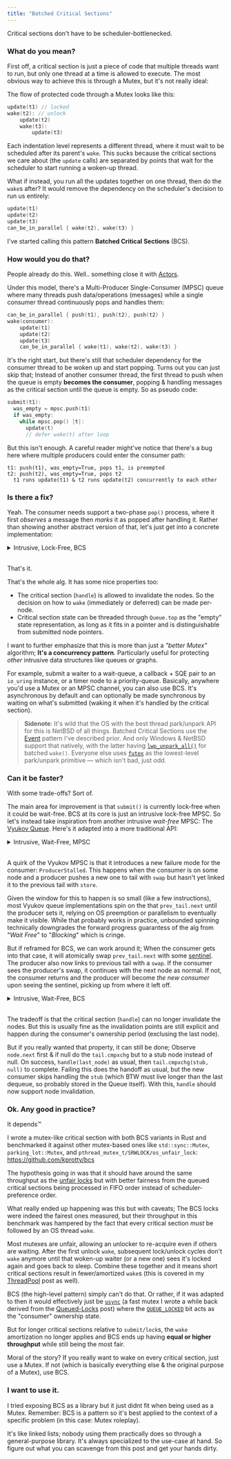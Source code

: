 ```yaml
---
title: "Batched Critical Sections"
---
```


Critical sections don't have to be scheduler-bottlenecked.

### What do you mean?

First off, a critical section is just a piece of code that multiple threads want to run, but only one thread at a time is allowed to execute. The most obvious way to achieve this is through a Mutex, but it's not really ideal:

The flow of protected code through a Mutex looks like this:
```c
update(t1) // locked
wake(t2): // unlock
    update(t2)
    wake(t3):
        update(t3)
```
Each indentation level represents a different thread, where it must wait to be scheduled after its parent's `wake`. This sucks because the critical sections we care about (the `update` calls) are separated by points that wait for the scheduler to start running a woken-up thread.

What if instead, you run all the updates together on one thread, then do the `wake`s after? It would remove the dependency on the scheduler's decision to run us entirely:
```c
update(t1)
update(t2)
update(t3)
can_be_in_parallel { wake(t2), wake(t3) }
```

I've started calling this pattern **Batched Critical Sections** (BCS).

### How would you do that?
People already do this. Well.. something close it with [Actors](https://en.wikipedia.org/wiki/Actor_model). 

Under this model, there's a Multi-Producer Single-Consumer (MPSC) queue where many threads push data/operations (messages) while a single consumer thread continuously pops and handles them:
```c
can_be_in_parallel { push(t1), push(t2), push(t2) }
wake(consumer):
    update(t1)
    update(t2)
    update(t3)
    can_be_in_parallel { wake(t1), wake(t2), wake(t3) }
```

It's the right start, but there's still that scheduler dependency for the consumer thread to be woken up and start popping. Turns out you can just skip that; Instead of another consumer thread, the first thread to push when the queue is empty **becomes the consumer**, popping & handling messages as the critical section until the queue is empty. So as pseudo code:
```c
submit(t1):
  was_empty = mpsc.push(t1)
  if was_empty:
    while mpsc.pop() |t|:
      update(t)
      // defer wake(t) after loop
```

But this isn't enough. A careful reader might've notice that there's a bug here where multiple producers could enter the consumer path:
```
t1: push(t1), was_empty=True, pops t1, is preempted
t2: push(t2), was_empty=True, pops t2
  t1 runs update(t1) & t2 runs update(t2) concurrently to each other
```

### Is there a fix?

Yeah. The consumer needs support a two-phase `pop()` process, where it first _observes_ a message then _marks_ it as popped after handling it. Rather than showing another abstract version of that, let's just get into a concrete implementation:

<details>
<summary>Intrusive, Lock-Free, BCS </summary>

```rs
/// Glossary:
/// ?T = T or null
/// cmpxchg() returns ?T: success=null fail=T (new value)

struct Node:
  next: ?*Node

struct Queue:
  top: Atomic(?*Node)

  submit(self, node: *Node):
    // Classic lock-free push
    top = self.top.load()
    loop:
      node.next = top
      top = self.top.cmpxchg(top, node) orelse break

    // If was_empty
    if top == null:
      consumer(node, null)

  consumer(self, top: *Node, bottom: ?*Node):
    // Handle all nodes that were pushed so far.
    node = top
    do:
      next = node.next
      handle(node) // defer node.wake() after our return
      invalidate(node)
      node = next
    while node != bottom
    
    // Try to mark nodes as popped. Retries if any new nodes are pushed.
    new_top = self.top.cmpxchg(top, null) orelse return
    consumer(new_top, top)
```

</details>
<br />

That's it. 

That's the whole alg. It has some nice properties too:

* The critical section (`handle`) is allowed to invalidate the nodes. So the decision on how to `wake` (immediately or deferred) can be made per-node.
* Critical section state can be threaded through `Queue.top` as the "empty" state representation, as long as it fits in a pointer and is distinguishable from submitted node pointers.

I want to further emphasize that this is more than just a _"better Mutex"_ algorithm; **It's a concurrency pattern**. Particularly useful for protecting _other_ intrusive data structures like queues or graphs.

For example, submit a waiter to a wait-queue, a callback + SQE pair to an `io_uring` instance, or a timer node to a priority-queue. Basically, anywhere you'd use a Mutex or an MPSC channel, you can also use BCS. It's asynchronous by default and can optionally be made synchronous by waiting on what's submitted (waking it when it's handled by the critical section).

> **Sidenote**: 
> It's wild that the OS with the best thread park/unpark API for this is NetBSD of all things. Batched Critical Sections use the [Event](https://kprotty.me/2025/07/31/sync-primitives-are-functionally-complete.html) pattern I've described prior. And only Windows & NetBSD support that natively, with the latter having [`lwp_unpark_all()`](https://man.netbsd.org/_lwp_unpark_all.2) for batched `wake()`. Everyone else uses [`futex`](https://en.wikipedia.org/wiki/Futex) as the lowest-level park/unpark primitive — which isn't bad, just odd.

### Can it be faster?

With some trade-offs? Sort of.

The main area for improvement is that `submit()` is currently lock-free when it could be wait-free. BCS at its core is just an intrusive lock-free MPSC. So let's instead take inspiration from another intrusive _wait-free_ MPSC: The [Vyukov Queue](https://int08h.com/post/ode-to-a-vyukov-queue/). Here's it adapted into a more traditional API:

<details>
<summary>Intrusive, Wait-Free, MPSC</summary>

```rs
struct Node:
  next: Atomic(?*Node)

struct Queue:
  head: Atomic(?*Node)
  tail: Atomic(?*Node)

  push(self, node: *Node):
    // Push node to tail
    node.next = null
    if self.tail.swap(node) |prev_tail|:
      // non-empty: link to previous tail
      prev_tail.next.store(node)
    else:
      // empty: set a head
      self.head.store(node)

  pop(self) -> !*Node:
    node = self.head.load() orelse return Empty
    self.head = node.next.load() orelse blk:
      // no next, should be the last
      self.head = null
      _ = self.tail.cmpxchg(node, null) orelse return node
      // new push. it should set node.next
      self.head = node
      break :blk node.next.load() orelse return ProducerStalled
    return node
```

</details>
<br />

A quirk of the Vyukov MPSC is that it introduces a new failure mode for the consumer: `ProducerStalled`. This happens when the consumer is on some node and a producer pushes a new one to tail with `swap` but hasn't yet linked it to the previous tail with `store`. 

Given the window for this to happen is so small (like a few instructions), most Vyukov queue implementations spin on the that `prev_tail.next` until the producer sets it, relying on OS preemption or parallelism to eventually make it visible. While that probably works in practice, unbounded spinning technically downgrades the forward progress guarantess of the alg from "_Wait Free_" to "_Blocking_" which is cringe.

But if reframed for BCS, we can work around it; When the consumer gets into that case, it will atomically swap `prev_tail.next` with some [sentinel](https://en.wikipedia.org/wiki/Sentinel_value). The producer also now links to previous tail with a `swap`. If the consumer sees the producer's swap, it continues with the next node as normal. If not, the consumer returns and the producer will become _the new consumer_ upon seeing the sentinel, picking up from where it left off.

<details>
<summary>Intrusive, Wait-Free, BCS</summary>

```rs
struct Node:
  next: Atomic(?*Node)

struct Queue:
  tail: Atomic(?*Node)

  submit(self, node: *Node):
    // Push node to tail, if empty become consumer
    node.next = null
    prev = self.tail.swap(node) orelse:
        return consumer(node)

    // Link to prev tail. If set, continue handoff from prev consumer.
    if prev.next.swap(node) == Sentinel:
        invalidate(prev)
        return consumer(node)

  consumer(self, node: ?*Node):
    handle(node)
    next = node.next.load() orelse blk:
        // looks like last node, try to remove it from queue.
        _ = self.tail.cmpxchg(node, null) orelse return invalidate(node) // done
        // new push happened. either observe it & continue or handoff consumer
        break :blk node.next.swap(Sentinel) orelse return // handoff
    invalidate(node)
    consumer(next)
```

</details>
<br />

The tradeoff is that the critical section (`handle`) can no longer invalidate the nodes. But this is usually fine as the invalidation points are still explicit and happen during the consumer's ownership period (exclusing the last node). 

But if you really wanted that property, it can still be done; Observe `node.next` first & if null do the `tail.cmpxchg` but to a stub node instead of null. On success, `handle(last_node)` as usual, then `tail.cmpxchg(stub, null)` to complete. Failing this does the handoff as usual, but the new consumer skips handling the `stub` (which BTW must live longer than the last dequeue, so probably stored in the Queue itself). With this, `handle` should now support node invalidation.

### Ok. Any good in practice?

It depends™

I wrote a mutex-like critical section with both BCS variants in Rust and benchmarked it against other mutex-based ones like `std::sync::Mutex`, `parking_lot::Mutex`, and `pthread_mutex_t/SRWLOCK/os_unfair_lock`: https://github.com/kprotty/bcs

The hypothesis going in was that it should have around the same throughput as the [unfair locks](https://www.intel.com/content/www/us/en/docs/onetbb/developer-guide-api-reference/2021-6/mutex-flavors.html) but with better fairness from the queued critical sections being processed in FIFO order instead of scheduler-preference order. 

What really ended up happening was this but with caveats; The BCS locks were indeed the fairest ones measured, but their throughput in this benchmark was hampered by the fact that every critical section _must_ be followed by an OS thread `wake`. 

Most mutexes are unfair, allowing an unlocker to re-acquire even if others are waiting. After the first unlock `wake`, subsequent lock/unlock cycles don't `wake` anymore until that woken-up waiter (or a new one) sees it's locked again and goes back to sleep. Combine these together and it means short critical sections result in fewer/amortized `wake`s (this is covered in my [ThreadPool](https://kprotty.me/2021/09/12/resource-efficient-thread-pools-with-zig.html#notification-throttling) post as well).

BCS (the high-level pattern) simply can't do that. Or rather, if it was adapted to then it would effectively just be [`usync`](https://crates.io/crates/usync) (a fast mutex I wrote a while back derived from the [Queued-Locks](https://kprotty.me/2022/09/19/building-a-tiny-mutex.html#queued-locks) post) where the [`QUEUE_LOCKED`](https://github.com/kprotty/usync/blob/ccaf9a7f83ebf495ef684143b7414f2df2b075b0/src/rwlock.rs#L14) bit acts as the "consumer" ownership state.

But for longer critical sections relative to `submit/lock`s, the `wake` amortization no longer applies and BCS ends up having **equal or higher throughput** while still being the most fair.

Moral of the story? If you really want to wake on every critical section, just use a Mutex. If not (which is basically everything else & the original purpose of a Mutex), use BCS.

### I want to use it.

I tried exposing BCS as a library but it just didnt fit when being used as a Mutex. Remember: BCS is a pattern so it's best applied to the context of a specific problem (in this case: Mutex roleplay).

It's like linked lists; nobody using them practically does so through a general-purpose library. It's always specialized to the use-case at hand. So figure out what you can scavenge from this post and get your hands dirty.

